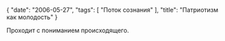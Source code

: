 {
   "date": "2006-05-27",
   "tags": [
      "Поток сознания"
   ],
   "title": "Патриотизм как молодость"
}

Проходит с пониманием происходящего.
